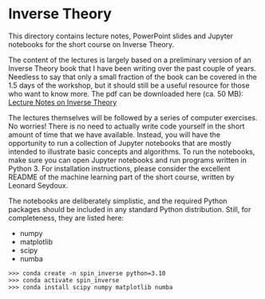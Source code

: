 # Inverse Theory

This directory contains lecture notes, PowerPoint slides and Jupyter notebooks for the short course on Inverse Theory. 

The content of the lectures is largely based on a preliminary version of an Inverse Theory book that I have been writing over the past couple of years. Needless to say that only a small fraction of the book can be covered in the 1.5 days of the workshop, but it should still be a useful resource for those who want to know more. The pdf can be downloaded here (ca. 50 MB): [Lecture Notes on Inverse Theory](https://www.dropbox.com/s/5263r81u8h1f8yh/Inverse_Theory.pdf?dl=0)

The lectures themselves will be followed by a series of computer exercises. No worries! There is no need to actually write code yourself in the short amount of time that we have available. Instead, you will have the opportunity to run a collection of Jupyter notebooks that are mostly intended to illustrate basic concepts and algorithms. To run the notebooks, make sure you can open Jupyter notebooks and run programs written in Python 3. For installation instructions, please consider the excellent README of the machine learning part of the short course, written by Leonard Seydoux.

The notebooks are deliberately simplistic, and the required Python packages should be included in any standard Python distribution. Still, for completeness, they are listed here:

- numpy
- matplotlib
- scipy
- numba

```
>>> conda create -n spin_inverse python=3.10
>>> conda activate spin_inverse
>>> conda install scipy numpy matplotlib numba
```

